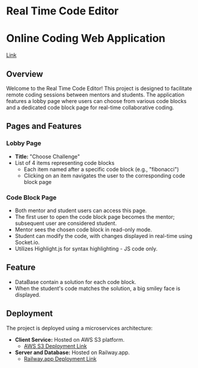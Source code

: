 # Real Time Code Editor

# Online Coding Web Application

[Link]()

## Overview

Welcome to the Real Time Code Editor! This project is designed to facilitate remote coding sessions between mentors and students. The application features a lobby page where users can choose from various code blocks and a dedicated code block page for real-time collaborative coding.

## Pages and Features

### Lobby Page

- **Title:** "Choose Challenge"
- List of 4 items representing code blocks
  - Each item named after a specific code block (e.g., "fibonacci")
  - Clicking on an item navigates the user to the corresponding code block page

### Code Block Page

- Both mentor and student users can access this page.
- The first user to open the code block page becomes the mentor; subsequent user are considered student.
- Mentor sees the chosen code block in read-only mode.
- Student can modify the code, with changes displayed in real-time using Socket.io.
- Utilizes Highlight.js for syntax highlighting - JS code only.

  
## Feature

- DataBase contain a solution for each code block.
- When the student's code matches the solution, a big smiley face is displayed.

## Deployment

The project is deployed using a microservices architecture:

- **Client Service:** Hosted on AWS S3 platform.
  - [AWS S3 Deployment Link]()
- **Server and Database:** Hosted on Railway.app.
  - [Railway.app Deployment Link](https://railway.app/)





